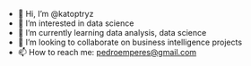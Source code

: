 - 👋 Hi, I’m @katoptryz
- 👀 I’m interested in data science
- 🌱 I’m currently learning data analysis, data science
- 💞️ I’m looking to collaborate on business intelligence projects
- 📫 How to reach me: pedroemperes@gmail.com

<!---
katoptryz/katoptryz is a ✨ special ✨ repository because its `README.md` (this file) appears on your GitHub profile.
You can click the Preview link to take a look at your changes.
--->

